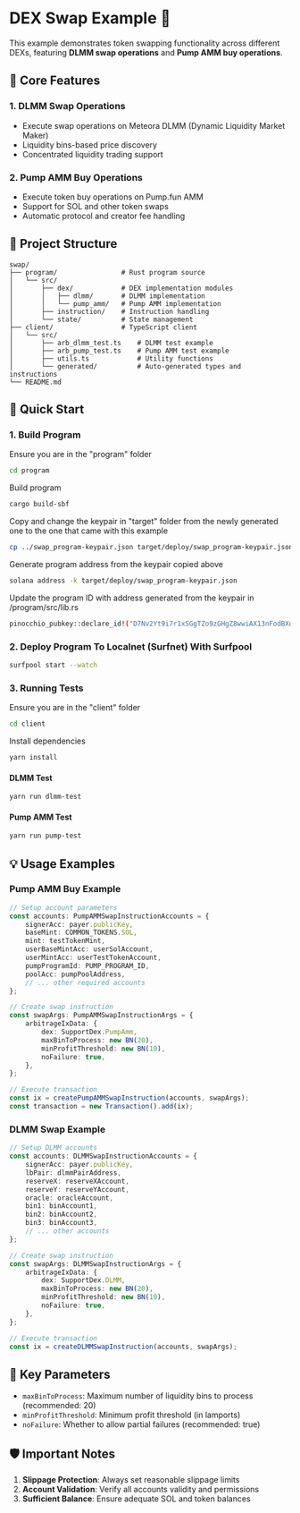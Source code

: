 # DEX Swap Example 🔄

This example demonstrates token swapping functionality across different DEXs, featuring **DLMM swap operations** and **Pump AMM buy operations**.


## 🎯 Core Features

### 1. DLMM Swap Operations  
- Execute swap operations on Meteora DLMM (Dynamic Liquidity Market Maker)
- Liquidity bins-based price discovery
- Concentrated liquidity trading support

### 2. Pump AMM Buy Operations
- Execute token buy operations on Pump.fun AMM
- Support for SOL and other token swaps
- Automatic protocol and creator fee handling



## 📁 Project Structure

```
swap/
├── program/                # Rust program source
│   └── src/
│       ├── dex/            # DEX implementation modules
│       │   ├── dlmm/       # DLMM implementation
│       │   └── pump_amm/   # Pump AMM implementation
│       ├── instruction/    # Instruction handling
│       └── state/          # State management
├── client/                 # TypeScript client
│   └── src/
│       ├── arb_dlmm_test.ts    # DLMM test example
│       ├── arb_pump_test.ts    # Pump AMM test example
│       ├── utils.ts            # Utility functions
│       └── generated/          # Auto-generated types and instructions
└── README.md
```

## 🚀 Quick Start

### 1. Build Program

Ensure you are in the "program" folder
```sh
cd program
```

Build program
```sh
cargo build-sbf
```

Copy and change the keypair in "target" folder from the newly generated one to the one that came with this example
```sh
cp ../swap_program-keypair.json target/deploy/swap_program-keypair.json
```

Generate program address from the keypair copied above
```sh
solana address -k target/deploy/swap_program-keypair.json
```

Update the program ID with address generated from the keypair in /program/src/lib.rs
```bash
pinocchio_pubkey::declare_id!("D7Nv2Yt9i7r1xSGgTZo9zGHgZ8wwiAX13nFodBXdpox4");
```

### 2. Deploy Program To Localnet (Surfnet) With Surfpool

```sh
surfpool start --watch
```

### 3. Running Tests

Ensure you are in the "client" folder
```sh
cd client
```

Install dependencies
```sh
yarn install
```

#### DLMM Test  
```sh
yarn run dlmm-test
```

#### Pump AMM Test
```sh
yarn run pump-test
```


## 💡 Usage Examples

### Pump AMM Buy Example

```typescript
// Setup account parameters
const accounts: PumpAMMSwapInstructionAccounts = {
    signerAcc: payer.publicKey,
    baseMint: COMMON_TOKENS.SOL,
    mint: testTokenMint,
    userBaseMintAcc: userSolAccount,
    userMintAcc: userTestTokenAccount,
    pumpProgramId: PUMP_PROGRAM_ID,
    poolAcc: pumpPoolAddress,
    // ... other required accounts
};

// Create swap instruction
const swapArgs: PumpAMMSwapInstructionArgs = {
    arbitrageIxData: {
        dex: SupportDex.PumpAmm,
        maxBinToProcess: new BN(20),
        minProfitThreshold: new BN(10),
        noFailure: true,
    },
};

// Execute transaction
const ix = createPumpAMMSwapInstruction(accounts, swapArgs);
const transaction = new Transaction().add(ix);
```

### DLMM Swap Example

```typescript
// Setup DLMM accounts
const accounts: DLMMSwapInstructionAccounts = {
    signerAcc: payer.publicKey,
    lbPair: dlmmPairAddress,
    reserveX: reserveXAccount,
    reserveY: reserveYAccount,
    oracle: oracleAccount,
    bin1: binAccount1,
    bin2: binAccount2,
    bin3: binAccount3,
    // ... other accounts
};

// Create swap instruction
const swapArgs: DLMMSwapInstructionArgs = {
    arbitrageIxData: {
        dex: SupportDex.DLMM,
        maxBinToProcess: new BN(20),
        minProfitThreshold: new BN(10),
        noFailure: true,
    },
};

// Execute transaction
const ix = createDLMMSwapInstruction(accounts, swapArgs);
```

## 🔧 Key Parameters

- `maxBinToProcess`: Maximum number of liquidity bins to process (recommended: 20)
- `minProfitThreshold`: Minimum profit threshold (in lamports)
- `noFailure`: Whether to allow partial failures (recommended: true)

## 🛡️ Important Notes

1. **Slippage Protection**: Always set reasonable slippage limits
2. **Account Validation**: Verify all accounts validity and permissions
3. **Sufficient Balance**: Ensure adequate SOL and token balances


